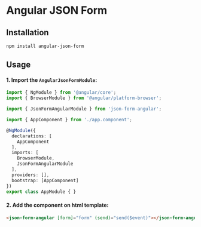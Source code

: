 # Angular JSON Form

## Installation

```sh
npm install angular-json-form
```

## Usage

#### 1. Import the `AngularJsonFormModule`:

```ts
import { NgModule } from '@angular/core';
import { BrowserModule } from '@angular/platform-browser';

import { JsonFormAngularModule } from 'json-form-angular';

import { AppComponent } from './app.component';

@NgModule({
  declarations: [
    AppComponent
  ],
  imports: [
    BrowserModule,
    JsonFormAngularModule
  ],
  providers: [],
  bootstrap: [AppComponent]
})
export class AppModule { }

```

#### 2. Add the component on html template:

```html
<json-form-angular [form]="form" (send)="send($event)"></json-form-angular>
```

